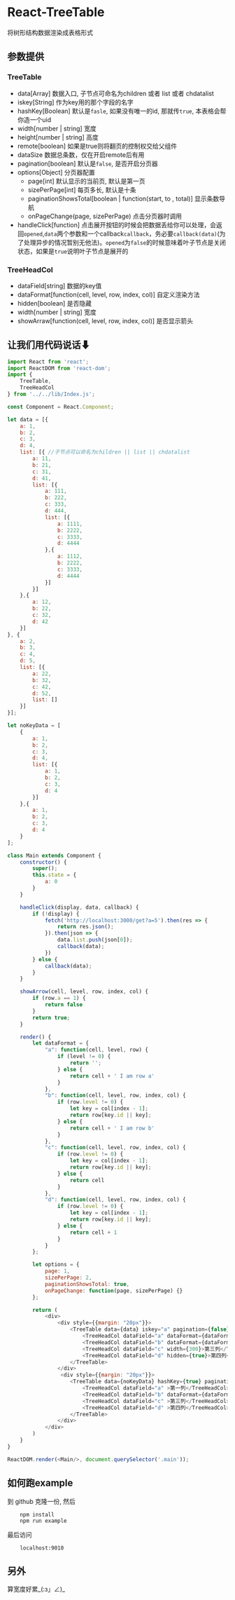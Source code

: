 # React-TreeTable
将树形结构数据渲染成表格形式

## 参数提供
### TreeTable
* data[Array]   数据入口, 子节点可命名为children 或者 list 或者 chdatalist
* iskey[String]   作为key用的那个字段的名字
* hashKey[Boolean]   默认是`fasle`, 如果没有唯一的id, 那就传`true`, 本表格会帮你造一个uid
* width[number | string] 宽度
* height[number | string] 高度
* remote[boolean] 如果是true则将翻页的控制权交给父组件
* dataSize 数据总条数，仅在开启remote后有用
* pagination[boolean] 默认是`false`, 是否开启分页器
* options[Object] 分页器配置
    * page[int] 默认显示的当前页, 默认是第一页
    * sizePerPage[int] 每页多长, 默认是十条
    * paginationShowsTotal[boolean | function(start, to , total)] 显示条数导航
    * onPageChange(page, sizePerPage) 点击分页器时调用
* handleClick[function] 点击展开按钮的时候会把数据丢给你可以处理，会返回`opened`,`data`两个参数和一个callback`callback`，务必要`callback(data)`(为了处理异步的情况暂别无他法)。`opened`为`false`的时候意味着叶子节点是关闭状态，如果是`true`说明叶子节点是展开的

### TreeHeadCol
* dataField[string] 数据的key值
* dataFormat[function(cell, level, row, index, col)] 自定义渲染方法
* hidden[boolean] 是否隐藏
* width[number | string] 宽度
* showArraw[function(cell, level, row, index, col)] 是否显示箭头

## 让我们用代码说话⬇
```javascript
import React from 'react';
import ReactDOM from 'react-dom';
import {
    TreeTable,
    TreeHeadCol
} from '../../lib/Index.js';

const Component = React.Component;

let data = [{
    a: 1,
    b: 2,
    c: 3,
    d: 4,
    list: [{ //子节点可以命名为children || list || chdatalist
        a: 11,
        b: 21,
        c: 31,
        d: 41,
        list: [{
            a: 111,
            b: 222,
            c: 333,
            d: 444,
            list: [{
                a: 1111,
                b: 2222,
                c: 3333,
                d: 4444
            },{
                a: 1112,
                b: 2222,
                c: 3333,
                d: 4444
            }]
        }]
    },{
        a: 12,
        b: 22,
        c: 32,
        d: 42
    }]
}, {
    a: 2,
    b: 3,
    c: 4,
    d: 5,
    list: [{
        a: 22,
        b: 32,
        c: 42,
        d: 52,
        list: []
    }]
}];

let noKeyData = [
    {
        a: 1,
        b: 2,
        c: 3,
        d: 4,
        list: [{
            a: 1,
            b: 2,
            c: 3,
            d: 4
        }]
    },{
        a: 1,
        b: 2,
        c: 3,
        d: 4
    }
];

class Main extends Component {
    constructor() {
        super();
        this.state = {
            a: 0
        }
    }

    handleClick(display, data, callback) {
        if (!display) {
            fetch('http://localhost:3000/get?a=5').then(res => {
                return res.json();
            }).then(json => {
                data.list.push(json[0]);
                callback(data);
            })
        } else {
            callback(data);
        }
    }

    showArrow(cell, level, row, index, col) {
        if (row.a == 1) {
            return false
        }
        return true;
    }

    render() {
        let dataFormat = {
            "a": function(cell, level, row) {
                if (level != 0) {
                    return '';
                } else {
                    return cell + ' I am row a'
                }
            },
            "b": function(cell, level, row, index, col) {
                if (row.level != 0) {
                    let key = col[index - 1];
                    return row[key.id || key];
                } else {
                    return cell + ' I am row b'
                }
            },
            "c": function(cell, level, row, index, col) {
                if (row.level != 0) {
                    let key = col[index - 1];
                    return row[key.id || key];
                } else {
                    return cell
                }
            },
            "d": function(cell, level, row, index, col) {
                if (row.level != 0) {
                    let key = col[index - 1];
                    return row[key.id || key];
                } else {
                    return cell + 1
                }
            }
        };

        let options = {
            page: 1,
            sizePerPage: 2,
            paginationShowsTotal: true,
            onPageChange: function(page, sizePerPage) {}
        };

        return (
            <div>
                <div style={{margin: "20px"}}>
                    <TreeTable data={data} iskey="a" pagination={false} options={options}>
                        <TreeHeadCol dataField="a" dataFormat={dataFormat.a}>第一列</TreeHeadCol> 
                        <TreeHeadCol dataField="b" dataFormat={dataFormat.b}>第二列</TreeHeadCol> 
                        <TreeHeadCol dataField="c" width={300}>第三列</TreeHeadCol> 
                        <TreeHeadCol dataField="d" hidden={true}>第四列</TreeHeadCol> 
                    </TreeTable>
                </div>
                 <div style={{margin: "20px"}}>
                    <TreeTable data={noKeyData} hashKey={true} pagination={true} options={options}>
                        <TreeHeadCol dataField="a" >第一列</TreeHeadCol> 
                        <TreeHeadCol dataField="b" dataFormat={dataFormat.b}>第二列</TreeHeadCol> 
                        <TreeHeadCol dataField="c" >第三列</TreeHeadCol> 
                        <TreeHeadCol dataField="d" >第四列</TreeHeadCol> 
                    </TreeTable>
                </div>
            </div>
        )
    }
}

ReactDOM.render(<Main/>, document.querySelector('.main'));

```

## 如何跑example
到 github 克隆一份, 然后

```
    npm install
    npm run example
```

最后访问
```
    localhost:9010
```

## 另外
算宽度好累_(:з」∠)_
